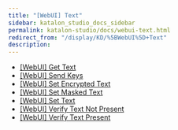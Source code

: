 ```yaml
---
title: "[WebUI] Text" 
sidebar: katalon_studio_docs_sidebar
permalink: katalon-studio/docs/webui-text.html 
redirect_from: "/display/KD/%5BWebUI%5D+Text" 
description: 
---
```

*   [\[WebUI\] Get Text](/display/KD/%5BWebUI%5D+Get+Text)
*   [\[WebUI\] Send Keys](/display/KD/%5BWebUI%5D+Send+Keys)
*   [\[WebUI\] Set Encrypted Text](/display/KD/%5BWebUI%5D+Set+Encrypted+Text)
*   [\[WebUI\] Set Masked Text](/display/KD/%5BWebUI%5D+Set+Masked+Text)
*   [\[WebUI\] Set Text](/display/KD/%5BWebUI%5D+Set+Text)
*   [\[WebUI\] Verify Text Not Present](/display/KD/%5BWebUI%5D+Verify+Text+Not+Present)
*   [\[WebUI\] Verify Text Present](/display/KD/%5BWebUI%5D+Verify+Text+Present)